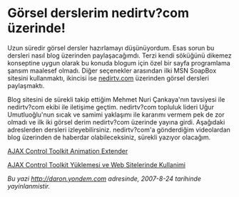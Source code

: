 # Görsel derslerim nedirtv?com üzerinde!
Uzun süredir görsel dersler hazırlamayı düşünüyordum. Esas sorun bu
dersleri nasıl blog üzerinden paylaşacağımdı. Terzi kendi söküğünü
dikemez konseptine uygun olarak bu konuda blogum için özel bir sayfa
programlama şansım maalesef olmadı. Diğer seçenekler arasından ilki MSN
SoapBox sitesini kullanmaktı, ikincisi ise
[nedirtv.com](http://www.nedirtv.com) üzerinden görsel dersleri
paylaşmaktı.

Blog sitesini de sürekli takip ettiğim Mehmet Nuri Çankaya'nın tavsiyesi
ile nedirtv?com ekibi ile iletişime geçtim. nedirtv?com topluluk lideri
Uğur Umutluoğlu'nun sıcak ve samimi yaklaşımı ile kararımı vermem pek de
zor olmadı ve ilk iki görsel derim nedirtv?com üzerinde yayına girdi.
Aşağıdaki adreslerden dersleri izleyebilirsiniz. nedirtv?com'a
gönderdiğim videolardan blog üzerinden de haberdar olabileceksiniz,
sürekli yazıyor olacağım.

[AJAX Control Toolkit Animation
Extender](http://www.nedirtv.com/VideoDetay.aspx?VideoID=60)

[AJAX Control Toolkit Yüklemesi ve Web Sitelerinde
Kullanimi](http://www.nedirtv.com/VideoDetay.aspx?VideoID=59)



*Bu yazi http://daron.yondem.com adresinde, 2007-8-24 tarihinde yayinlanmistir.*
